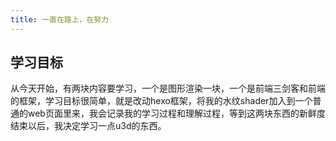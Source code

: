 ```yaml
---
title: 一直在路上，在努力
---
```

## 学习目标
从今天开始，有两块内容要学习<!-- more -->，一个是图形渲染一块，一个是前端三剑客和前端的框架，学习目标很简单，就是改动hexo框架，将我的水纹shader加入到一个普通的web页面里来，我会记录我的学习过程和理解过程，等到这两块东西的新鲜度结束以后，我决定学习一点u3d的东西。
